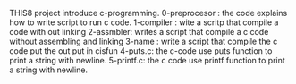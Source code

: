 THIS8 project introduce c-programming.
0-preprocesor : the code explains how to write script to run c code.
1-compiler : wite a scritp that compile a code with out linking
2-assmbler: writes a script that compile a c code without assembling and linking
3-name : write a script that compile the c code put the out put in cisfun
4-puts.c: the c-code use puts function to print a string with newline.
5-printf.c: the c code use printf function to print a string with newline.

